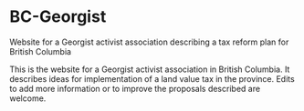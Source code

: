 # BC-Georgist
Website for a Georgist activist association describing a tax reform plan for British Columbia

This is the website for a Georgist activist association in British Columbia. It describes ideas for implementation of a land value tax in the province. Edits to add more information or to improve the proposals described are welcome.
